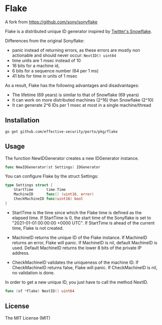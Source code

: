 Flake
=========

A fork from https://github.com/sony/sonyflake

Flake is a distributed unique ID generator inspired by [Twitter's Snowflake](https://blog.twitter.com/2010/announcing-snowflake).  

Differences from the original Sonyflake:
- panic instead of returning errors, as these errors are mostly non actionable and should never occur: `NextID() uint64`
- time units are 1 msec instead of 10
- 16 bits for a machine id,
- 6  bits for a sequence number (64 per 1 ms)
- 41 bits for time in units of 1 msec 

As a result, Flake has the following advantages and disadvantages:

- The lifetime (69 years) is similar to that of Snowflake (69 years)
- It can work on more distributed machines (2^16) than Snowflake (2^10)
- It can generate 2^6 IDs per 1 msec at most in a single machine/thread

Installation
------------

```
go get github.com/effective-security/porto/pkg/flake
```

Usage
-----

The function NewIDGenerator creates a new IDGenerator instance.

```go
func NewIDGenerator(st Settings) IDGenerator
```

You can configure Flake by the struct Settings:

```go
type Settings struct {
	StartTime      time.Time
	MachineID      func() (uint16, error)
	CheckMachineID func(uint16) bool
}
```

- StartTime is the time since which the Flake time is defined as the elapsed time.
  If StartTime is 0, the start time of the Sonyflake is set to "2021-01-01 00:00:00 +0000 UTC".
  If StartTime is ahead of the current time, Flake is not created.

- MachineID returns the unique ID of the Flake instance.
  If MachineID returns an error, Flake will panic.
  If MachineID is nil, default MachineID is used.
  Default MachineID returns the lower 8 bits of the private IP address.

- CheckMachineID validates the uniqueness of the machine ID.
  If CheckMachineID returns false, Flake will panic.
  If CheckMachineID is nil, no validation is done.

In order to get a new unique ID, you just have to call the method NextID.

```go
func (sf *Flake) NextID() uint64
```

License
-------

The MIT License (MIT)
